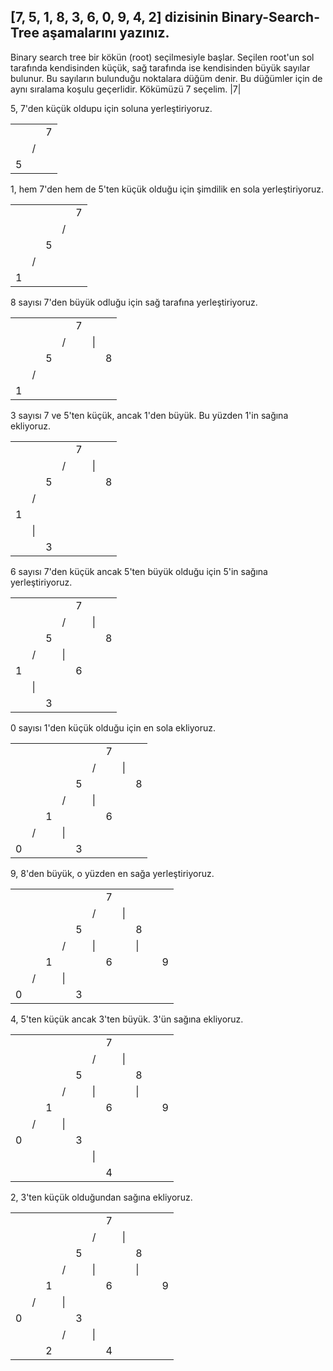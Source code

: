 ## [7, 5, 1, 8, 3, 6, 0, 9, 4, 2] dizisinin Binary-Search-Tree aşamalarını yazınız.

Binary search tree bir kökün (root) seçilmesiyle başlar. Seçilen root'un sol tarafında kendisinden küçük, sağ tarafında ise kendisinden büyük sayılar bulunur. Bu sayıların bulunduğu noktalara düğüm denir. Bu düğümler için de aynı sıralama koşulu geçerlidir.
Kökümüzü 7 seçelim.
|7|


5, 7'den küçük oldupu için soluna yerleştiriyoruz.


| | | |
|-|-|-|
| | |7|
| |/| |
|5| | |


1, hem 7'den hem de 5'ten küçük olduğu için şimdilik en sola yerleştiriyoruz.


| | | | | |
|-|-|-|-|-|
| | | | |7|
| | | |/| |
| | |5| | |
| |/| | | |
|1| | | | |


8 sayısı 7'den büyük odluğu için sağ tarafına yerleştiriyoruz.


| | | | | | | |
|-|-|-|-|-|-|-|
| | | | |7| | |
| | | |/| |\| |
| | |5| | | |8|
| |/| | | | | |
|1| | | | | | |


3 sayısı 7 ve 5'ten küçük, ancak 1'den büyük. Bu yüzden 1'in sağına ekliyoruz.


| | | | | | | |
|-|-|-|-|-|-|-|
| | | | |7| | |
| | | |/| |\\| |
| | |5| | | |8|
| |/| | | | | |
|1| | | | | | |
| |\| | | | | |
| | |3| | | | |


6 sayısı 7'den küçük ancak 5'ten büyük olduğu için 5'in sağına yerleştiriyoruz.


| | | | | | | |
|-|-|-|-|-|-|-|
| | | | |7| | |
| | | |/| |\| |
| | |5| | | |8|
| |/| |\| | | |
|1| | | |6| | |
| |\| | | | | |
| | |3| | | | |


0 sayısı 1'den küçük olduğu için en sola ekliyoruz.


| | | | | | | | | |
|-|-|-|-|-|-|-|-|-|
| | | | | | |7| | |
| | | | | |/| |\| |
| | | | |5| | | |8|
| | | |/| |\| | | |
| | |1| | | |6| | |
| |/| |\| | | | | |
|0| | | |3| | | | |


9, 8'den büyük, o yüzden en sağa yerleştiriyoruz.


| | | | | | | | | | | |
|-|-|-|-|-|-|-|-|-|-|-|
| | | | | | |7| | | | |
| | | | | |/| |\| | | |
| | | | |5| | | |8| | |
| | | |/| |\| | | |\| |
| | |1| | | |6| | | |9|
| |/| |\| | | | | | | |
|0| | | |3| | | | | | |


4, 5'ten küçük ancak 3'ten büyük. 3'ün sağına ekliyoruz.


| | | | | | | | | | | |
|-|-|-|-|-|-|-|-|-|-|-|
| | | | | | |7| | | | |
| | | | | |/| |\| | | |
| | | | |5| | | |8| | |
| | | |/| |\| | | |\| |
| | |1| | | |6| | | |9|
| |/| |\| | | | | | | |
|0| | | |3| | | | | | |
| | | | | |\| | | | | |
| | | | | | |4| | | | |


2, 3'ten küçük olduğundan sağına ekliyoruz.


| | | | | | | | | | | |
|-|-|-|-|-|-|-|-|-|-|-|
| | | | | | |7| | | | |
| | | | | |/| |\| | | |
| | | | |5| | | |8| | |
| | | |/| |\| | | |\| |
| | |1| | | |6| | | |9|
| |/| |\| | | | | | | |
|0| | | |3| | | | | | |
| | | |/| |\| | | | | |
| | |2| | | |4| | | | |

